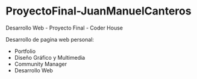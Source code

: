 # ProyectoFinal-JuanManuelCanteros
Desarrollo Web - Proyecto Final - Coder House

Desarrollo de pagina web personal:
- Portfolio 
- Diseño Gráfico y Multimedia
- Community Manager
- Desarrollo Web
